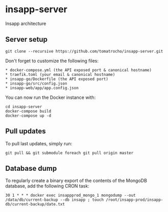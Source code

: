 # insapp-server

Insapp architecture

## Server setup

    git clone --recursive https://github.com/tomatrocho/insapp-server.git

Don't forget to customize the following files:

    * docker-compose.yml (the API exposed port & canonical hostname)
    * traefik.toml (your email & canonical hostname)
    * insapp-go/Dockerfile (the API exposed port)
    * insapp-go/src/config.json
    * insapp-web/app/app.config.json

You can now run the Docker instance with:

    cd insapp-server
    docker-compose build
    docker-compose up -d

## Pull updates

To pull last updates, simply run:

    git pull && git submodule foreach git pull origin master

## Database dump

To regularly create a binary export of the contents of the MongoDB database, add the following CRON task:

    30 1 * * * docker exec insappprod_mongo_1 mongodump --out /data/db/current-backup --db insapp ; touch /root/insapp-prod/insapp-db/current-backup/date.txt
